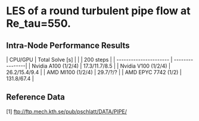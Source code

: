 # LES of a round turbulent pipe flow at Re_tau=550.

## Intra-Node Performance Results


| CPU/GPU                | Total Solve [s] | 
|                        | 200 steps       |
| ---------------------- | ----------------|
| Nvidia A100   (1/2/4)  | 17.3/11.7/8.5   |
| Nvidia V100   (1/2/4)  | 26.2/15.4/9.4   |
| AMD MI100     (1/2/4)  | 29.7/?/?        |
| AMD EPYC 7742 (1/2)    | 131.8/67.4      |


## Reference Data 
[1] ftp://ftp.mech.kth.se/pub/pschlatt/DATA/PIPE/ 
